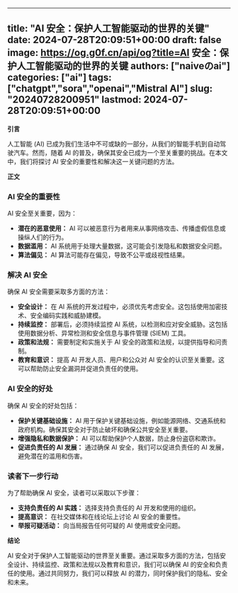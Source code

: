 
---
title: "AI 安全：保护人工智能驱动的世界的关键"
date: 2024-07-28T20:09:51+00:00
draft: false
image: https://og.g0f.cn/api/og?title=AI 安全：保护人工智能驱动的世界的关键
authors: ["naiveのai"]
categories: ["ai"]
tags: ["chatgpt","sora","openai","Mistral AI"]
slug: "20240728200951"
lastmod: 2024-07-28T20:09:51+00:00
---
**引言**

人工智能 (AI) 已成为我们生活中不可或缺的一部分，从我们的智能手机到自动驾驶汽车。然而，随着 AI 的普及，确保其安全已成为一个至关重要的挑战。在本文中，我们将探讨 AI 安全的重要性和解决这一关键问题的方法。

**正文**

### AI 安全的重要性

AI 安全至关重要，因为：

- **潜在的恶意使用：** AI 可以被恶意行为者用来从事网络攻击、传播虚假信息或操纵人们的行为。
- **数据滥用：** AI 系统用于处理大量数据，这可能会引发隐私和数据安全问题。
- **算法偏见：** AI 算法可能存在偏见，导致不公平或歧视性结果。

### 解决 AI 安全

确保 AI 安全需要采取多方面的方法：

- **安全设计：** 在 AI 系统的开发过程中，必须优先考虑安全。这包括使用加密技术、安全编码实践和威胁建模。
- **持续监控：** 部署后，必须持续监控 AI 系统，以检测和应对安全威胁。这包括使用数据分析、异常检测和安全信息与事件管理 (SIEM) 工具。
- **政策和法规：** 需要制定和实施关于 AI 安全的政策和法规，以提供指导和问责制。
- **教育和意识：** 提高 AI 开发人员、用户和公众对 AI 安全的认识至关重要。这可以帮助防止安全漏洞并促进负责任的使用。

### AI 安全的好处

确保 AI 安全的好处包括：

- **保护关键基础设施：** AI 用于保护关键基础设施，例如能源网络、交通系统和政府机构。确保其安全对于防止破坏和确保公共安全至关重要。
- **增强隐私和数据保护：** AI 可以帮助保护个人数据，防止身份盗窃和欺诈。
- **促进负责任的 AI 发展：** 通过确保 AI 安全，我们可以促进负责任的 AI 发展，避免潜在的滥用和伤害。

### 读者下一步行动

为了帮助确保 AI 安全，读者可以采取以下步骤：

- **支持负责任的 AI 实践：** 选择支持负责任的 AI 开发和使用的组织。
- **提高意识：** 在社交媒体和在线论坛上讨论 AI 安全的重要性。
- **举报可疑活动：** 向当局报告任何可疑的 AI 使用或安全问题。

**结论**

AI 安全对于保护人工智能驱动的世界至关重要。通过采取多方面的方法，包括安全设计、持续监控、政策和法规以及教育和意识，我们可以确保 AI 的安全和负责任的使用。通过共同努力，我们可以释放 AI 的潜力，同时保护我们的隐私、安全和未来。